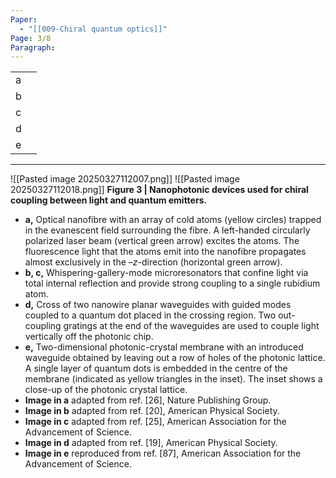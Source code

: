 ```yaml
---
Paper:
  - "[[009-Chiral quantum optics]]"
Page: 3/8
Paragraph:
---
```


|     |     |
| --- | --- |
| a   |     |
| b   |     |
| c   |     |
| d   |     |
| e   |     |

---
![[Pasted image 20250327112007.png]]
![[Pasted image 20250327112018.png]]
**Figure 3 | Nanophotonic devices used for chiral coupling between light and quantum emitters.** 
- **a,** Optical nanofibre with an array of cold atoms (yellow circles) trapped in the evanescent field surrounding the fibre.  A left-handed circularly polarized laser beam (vertical green arrow) excites the atoms. The fluorescence light that the atoms emit into the nanofibre propagates almost exclusively in the $–z$-direction (horizontal green arrow). 
- **b, c,** Whispering-gallery-mode microresonators that confine light via total internal reflection and provide strong coupling to a single rubidium atom. 
- **d,** Cross of two nanowire planar waveguides with guided modes coupled to a quantum dot placed in the crossing region. Two out-coupling gratings at the end of the waveguides are used to couple light vertically off the photonic chip. 
- **e,** Two-dimensional photonic-crystal membrane with an introduced waveguide obtained by leaving out a row of holes of the photonic lattice. A single layer of quantum dots is embedded in the centre of the membrane (indicated as yellow triangles in the inset). The inset shows a close-up of the photonic crystal lattice. 
- **Image in a** adapted from ref. [26], Nature Publishing Group. 
- **Image in b** adapted from ref. [20], American Physical Society. 
- **Image in c** adapted from ref. [25], American Association for the Advancement of Science. 
- **Image in d** adapted from ref. [19], American Physical Society. 
- **Image in e** reproduced from ref. [87], American Association for the Advancement of Science.